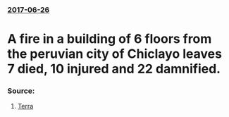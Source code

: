 ### [2017-06-26](/news/2017/06/26/index.md)

# A fire in a building of 6 floors from the peruvian city of Chiclayo leaves 7 died, 10 injured and 22 damnified. 




### Source:

1. [Terra](https://www.terra.com.pe/noticias/peru/incendio-en-edificio-familiar-deja-siete-muertos-al-norte-de-peru,1fece23d8a28874d96e88e5b177dfcc0z75eh6ae.html)

